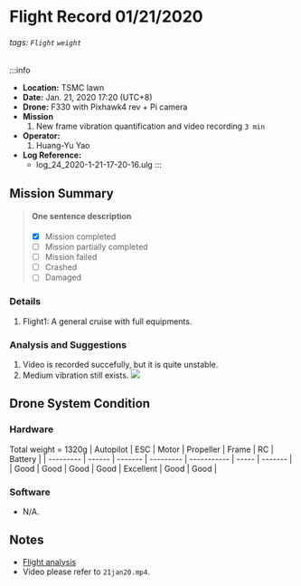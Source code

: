 # Flight Record 01/21/2020
###### tags: `Flight` `weight`

:::info
- **Location:** TSMC lawn
- **Date:** Jan. 21, 2020 17:20 (UTC+8)
- **Drone:** F330 with Pixhawk4 rev + Pi camera
- **Mission**
    1. New frame vibration quantification and video recording `3 min`
- **Operator:**
    1. Huang-Yu Yao
- **Log Reference:** 
    * log_24_2020-1-21-17-20-16.ulg
:::

## Mission Summary
> 
> #### One sentence description
> - [x] Mission completed
> - [ ] Mission partially completed
> - [ ] Mission failed
> - [ ] Crashed
> - [ ] Damaged
>
### Details
1. Flight1: A general cruise with full equipments.

### Analysis and Suggestions
1. Video is recorded succefully, but it is quite unstable.
2. Medium vibration still exists.
![](https://i.imgur.com/7tBV1kA.png)



## Drone System Condition

### Hardware
Total weight = 1320g
| Autopilot | ESC    | Motor   | Propeller | Frame       | RC    | Battery |
| --------- | ------ | ------- | --------- | ----------- | ----- | ------- |
| Good      | Good   | Good    | Good      | Excellent   | Good  | Good    |

### Software
* N/A.

## Notes
* [Flight analysis](https://logs.px4.io/plot_app?log=d896fe6b-cbed-45bb-a168-2b3d0440fa37)
* Video please refer to `21jan20.mp4`.